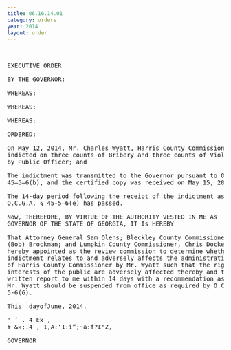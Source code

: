 ```yaml
---
title: 06.16.14.01
category: orders
year: 2014
layout: order
---
```


<pre> 

EXECUTIVE ORDER

BY THE GOVERNOR:

WHEREAS:

WHEREAS:

WHEREAS:

ORDERED:

On May 12, 2014, Mr. Charles Wyatt, Harris County Commissioner, was
indicted on three counts of Bribery and three counts of Violation of Oath
by Public Officer; and

The indictment was transmitted to the Governor pursuant to O.C.G.A. §
45—5—6(b), and the certified copy was received on May 15, 2014; and

The 14-day period following the receipt of the indictment as prescribed by
O.C.G.A. § 45-5—6(e) has passed.

Now, THEREFORE, BY VIRTUE OF THE AUTHORITY VESTED IN ME As
GOVERNOR OF THE STATE OF GEORGIA, IT Is HEREBY

That Attorney General Sam Olens; Bleckley County Commissioner, Robert
(Bob) Brockman; and Lumpkin County Commissioner, Chris Dockery, are
hereby appointed as the review commission to determine whether the
indictment relates to and adversely affects the administration of the office
of Harris County Commissioner by Mr. Wyatt such that the rights and
interests of the public are adversely affected thereby and to make a
written report to me within 14 days with a recommendation as to whether
Mr. Wyatt should be suspended from office as required by O.C.G.A. § 45-
5-6(6).

This  dayofJune, 2014.

' ’ . 4 Ex ,
¥ &»;.4 , 1,A:‘1:i”;~a:f?£"Z,

GOVERNOR

</pre>
